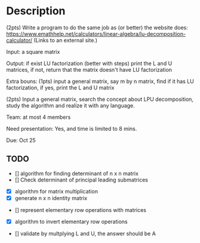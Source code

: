 # Description

(2pts)  Write a program to do the same job as (or better) the website  does: https://www.emathhelp.net/calculators/linear-algebra/lu-decomposition-calculator/ (Links to an external site.)

Input: a square matrix 

Output: if exist LU factorization (better with steps) print the L and U matrices, if not, return that the matrix doesn't have LU factorization

Extra bouns: (1pts) input a general matrix, say m by n matrix, find if it has LU factorization, if yes, print the L and U matrix

(2pts) Input a general matrix,  search the concept about LPU decomposition, study the algorithm and realize it with any language.

Team: at most 4 members

Need presentation: Yes, and time is limited to 8 mins.

Due: Oct 25

## TODO ##
- [] algorithm for finding determinant of n x n matrix
- [] Check determinant of principal leading submatrices
- [x] algorithm for matrix multiplication
- [x] generate n x n identity matrix
- [] represent elementary row operations with matrices
- [x] algorithm to invert elementary row operations
- [] validate by multplying L and U, the answer should be A

